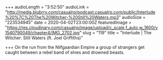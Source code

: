 +++
audioLength = "3:52:50"
audioLink = "http://media.blubrry.com/casualrp/podcast.casualrp.com/public/Interlude%20%7C%20The%20Witcher-%20Still%20Waters.mp3"
audioSize = "223534945"
date = 2020-04-02T23:00:00Z
featuredImage = "https://res.cloudinary.com/casualrp/image/upload/c_scale,f_auto,w_1600/v1540790049/chapter4/IMG_2702.jpg"
slug = "119"
title = "Interlude | The Witcher: Still Waters (ft. Joel Griffiths)"

+++
On the run from the Nilfgaardian Empire a group of strangers get caught between a rebel band of elves and drowned beasts.